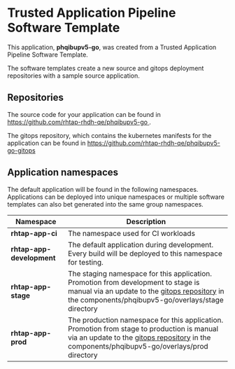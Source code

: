 # Trusted Application Pipeline Software Template

This application, **phqibupv5-go**, was created from a Trusted Application Pipeline Software Template.

The software templates create a new source and gitops deployment repositories with a sample source application. 

## Repositories

The source code for your application can be found in [https://github.com/rhtap-rhdh-qe/phqibupv5-go ](https://github.com/rhtap-rhdh-qe/phqibupv5-go ).
 
The gitops repository, which contains the kubernetes manifests for the application can be found in 
[https://github.com/rhtap-rhdh-qe/phqibupv5-go-gitops ](https://github.com/rhtap-rhdh-qe/phqibupv5-go-gitops ) 

## Application namespaces 

The default application will be found in the following namespaces. Applications can be deployed into unique namespaces or multiple software templates can also bet generated into the same group namespaces.  

|  Namespace   |  Description   |  
| -------- | -------- |
| **rhtap-app-ci** | The namespace used for CI workloads |
| **rhtap-app-development** | The default application during development. Every build will be deployed to this namespace for testing. |
| **rhtap-app-stage** | The staging namespace for this application. Promotion from development to stage is manual via an update to the [gitops repository](https://github.com/rhtap-rhdh-qe/phqibupv5-go-gitops ) in the components/phqibupv5-go/overlays/stage directory |
| **rhtap-app-prod** | The production namespace for this application. Promotion from stage to production is manual via an update to the [gitops repository](https://github.com/rhtap-rhdh-qe/phqibupv5-go-gitops ) in the components/phqibupv5-go/overlays/prod directory |
